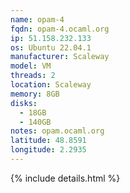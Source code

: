 ```yaml
---
name: opam-4
fqdn: opam-4.ocaml.org
ip: 51.158.232.133
os: Ubuntu 22.04.1
manufacturer: Scaleway
model: VM
threads: 2
location: Scaleway
memory: 8GB
disks:
  - 18GB
  - 140GB
notes: opam.ocaml.org
latitude: 48.8591
longitude: 2.2935
---
```

{% include details.html %} 

